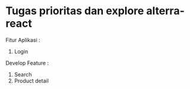 # Tugas prioritas dan explore alterra-react

Fitur Aplikasi :

1. Login

Develop Feature : 
1. Search
2. Product detail
